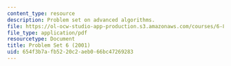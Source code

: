 ```yaml
---
content_type: resource
description: Problem set on advanced algorithms.
file: https://ol-ocw-studio-app-production.s3.amazonaws.com/courses/6-854j-advanced-algorithms-fall-2008/654f3b7afb5220c2aeb066bc47269283_homework6.pdf
file_type: application/pdf
resourcetype: Document
title: Problem Set 6 (2001)
uid: 654f3b7a-fb52-20c2-aeb0-66bc47269283
---
```

